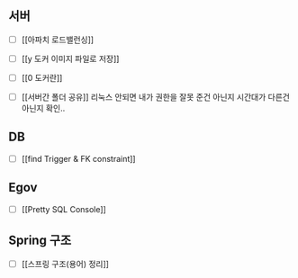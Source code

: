 ## 서버
- [ ] [[아파치 로드밸런싱]]
- [ ] [[y 도커 이미지 파일로 저장]]
- [ ] [[0 도커란]]
- [ ] [[서버간 폴더 공유]]
리눅스 안되면 내가 권한을 잘못 준건 아닌지
시간대가 다른건 아닌지 확인..


## DB
- [ ] [[find Trigger & FK constraint]]

## Egov
- [ ] [[Pretty SQL Console]]

## Spring 구조
- [ ] [[스프링 구조(용어) 정리]]